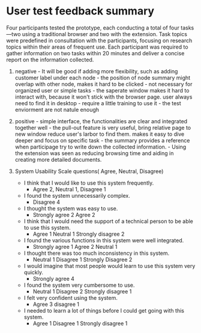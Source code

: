 # User test feedback summary

Four participants tested the prototype, each conducting a total of four tasks—two using a traditional browser and two with the extension. Task topics were predefined in consultation with the participants, focusing on research topics within their areas of frequent use. Each participant was required to gather information on two tasks within 20 minutes and deliver a concise report on the information collected.

1. negative
        - It will be good if adding more flexibility, such as adding customer label under each node
        - the position of node summary might overlap with other node, makes it hard to be clicked
        - not necessary for organized user or simple tasks
        - the saperate window makes it hard to interact with, because it won't stick with the browser page. user always need to find it in desktop 
        - require a little training to use it
        - the test enviorment are not natule enough

2.  positive 
        - simple interface, the functionalities are clear and integrated together well
        - the pull-out feature is very useful, bring relative page to new window reduce user's larbor to find them. makes it easy to dive deeper and focus on specific task
        - the summary provides a reference when participage try to write down the collected information.
        - Using the extension was seen as reducing browsing time and aiding in creating more detailed documents.


3. System Usability Scale  questions( Agree, Neutral, Disagree)
    - I think that I would like to use this system frequently.
        - Agree 2, Neutral 1, Disagree 1
    - I found the system unnecessarily complex.
        - Disagree 4
    - I thought the system was easy to use.
        - Strongly agree 2 Agree 2
    - I think that I would need the support of a technical person to be able to use this system.
        - Agree 1 Neutral 1 Strongly disagree 2
    - I found the various functions in this system were well integrated.
        - Strongly agree 1 Agree 2 Neutral 1
    - I thought there was too much inconsistency in this system.
        - Neutral 1 Disagree 1 Strongly Disagree 2 
    - I would imagine that most people would learn to use this system very quickly.
        - Strongly agree 4
    - I found the system very cumbersome to use.
        - Neutral 1 Disagree 2 Strongly disagree 1
    - I felt very confident using the system.
        - Agree 3 disagree 1
    - I needed to learn a lot of things before I could get going with this system.
        - Agree 1 Disagree 1 Strongly disagree 1

